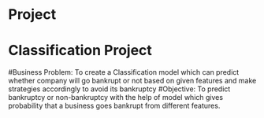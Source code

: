 # Project
# Classification Project
#Business Problem:
To create a Classification model which can predict whether company will go bankrupt or not based on given features and make strategies accordingly  to avoid its bankruptcy
#Objective:
To predict bankruptcy or non-bankruptcy with the help of model which gives  probability that a business goes bankrupt from different features.
